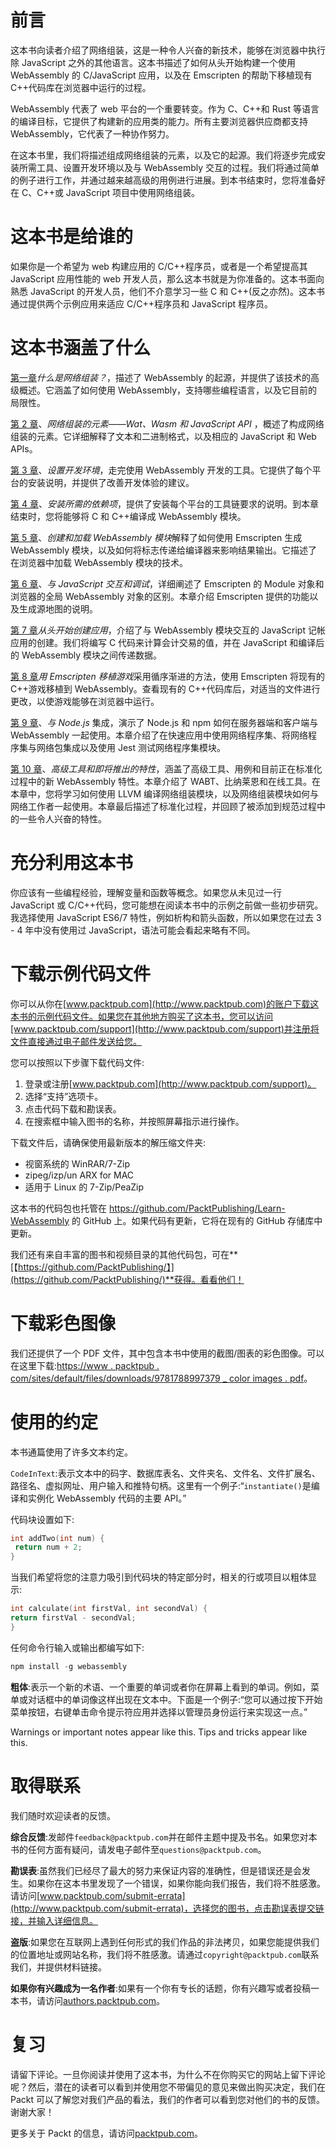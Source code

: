 # 前言

这本书向读者介绍了网络组装，这是一种令人兴奋的新技术，能够在浏览器中执行除 JavaScript 之外的其他语言。这本书描述了如何从头开始构建一个使用 WebAssembly 的 C/JavaScript 应用，以及在 Emscripten 的帮助下移植现有 C++代码库在浏览器中运行的过程。

WebAssembly 代表了 web 平台的一个重要转变。作为 C、C++和 Rust 等语言的编译目标，它提供了构建新的应用类的能力。所有主要浏览器供应商都支持 WebAssembly，它代表了一种协作努力。

在这本书里，我们将描述组成网络组装的元素，以及它的起源。我们将逐步完成安装所需工具、设置开发环境以及与 WebAssembly 交互的过程。我们将通过简单的例子进行工作，并通过越来越高级的用例进行进展。到本书结束时，您将准备好在 C、C++或 JavaScript 项目中使用网络组装。

# 这本书是给谁的

如果你是一个希望为 web 构建应用的 C/C++程序员，或者是一个希望提高其 JavaScript 应用性能的 web 开发人员，那么这本书就是为你准备的。这本书面向熟悉 JavaScript 的开发人员，他们不介意学习一些 C 和 C++(反之亦然)。这本书通过提供两个示例应用来适应 C/C++程序员和 JavaScript 程序员。

# 这本书涵盖了什么

[第一章](01.html)*什么是网络组装？*，描述了 WebAssembly 的起源，并提供了该技术的高级概述。它涵盖了如何使用 WebAssembly，支持哪些编程语言，以及它目前的局限性。

[第 2 章](02.html)、*网络组装的元素——Wat、Wasm 和 JavaScript API* ，概述了构成网络组装的元素。它详细解释了文本和二进制格式，以及相应的 JavaScript 和 Web APIs。

[第 3 章](03.html)、*设置开发环境*，走完使用 WebAssembly 开发的工具。它提供了每个平台的安装说明，并提供了改善开发体验的建议。

[第 4 章](04.html)、*安装所需的依赖项*，提供了安装每个平台的工具链要求的说明。到本章结束时，您将能够将 C 和 C++编译成 WebAssembly 模块。

[第 5 章](05.html)、*创建和加载 WebAssembly 模块*解释了如何使用 Emscripten 生成 WebAssembly 模块，以及如何将标志传递给编译器来影响结果输出。它描述了在浏览器中加载 WebAssembly 模块的技术。

[第 6 章](06.html)、*与 JavaScript 交互和调试*，详细阐述了 Emscripten 的 Module 对象和浏览器的全局 WebAssembly 对象的区别。本章介绍 Emscripten 提供的功能以及生成源地图的说明。

[第 7 章](07.html)*从头开始创建应用*，介绍了与 WebAssembly 模块交互的 JavaScript 记帐应用的创建。我们将编写 C 代码来计算会计交易的值，并在 JavaScript 和编译后的 WebAssembly 模块之间传递数据。

[第 8 章](08.html)*用 Emscripten 移植游戏*采用循序渐进的方法，使用 Emscripten 将现有的 C++游戏移植到 WebAssembly。查看现有的 C++代码库后，对适当的文件进行更改，以使游戏能够在浏览器中运行。

[第 9 章](09.html)、*与 Node.js* 集成，演示了 Node.js 和 npm 如何在服务器端和客户端与 WebAssembly 一起使用。本章介绍了在快速应用中使用网络程序集、将网络程序集与网络包集成以及使用 Jest 测试网络程序集模块。

[第 10 章](10.html)、*高级工具和即将推出的特性*，涵盖了高级工具、用例和目前正在标准化过程中的新 WebAssembly 特性。本章介绍了 WABT、比纳莱恩和在线工具。在本章中，您将学习如何使用 LLVM 编译网络组装模块，以及网络组装模块如何与网络工作者一起使用。本章最后描述了标准化过程，并回顾了被添加到规范过程中的一些令人兴奋的特性。

# 充分利用这本书

你应该有一些编程经验，理解变量和函数等概念。如果您从未见过一行 JavaScript 或 C/C++代码，您可能想在阅读本书中的示例之前做一些初步研究。我选择使用 JavaScript ES6/7 特性，例如析构和箭头函数，所以如果您在过去 3 - 4 年中没有使用过 JavaScript，语法可能会看起来略有不同。

# 下载示例代码文件

你可以从你在[www.packtpub.com](http://www.packtpub.com)的账户下载这本书的示例代码文件。如果您在其他地方购买了这本书，您可以访问[www.packtpub.com/support](http://www.packtpub.com/support)并注册将文件直接通过电子邮件发送给您。

您可以按照以下步骤下载代码文件:

1.  登录或注册[www.packtpub.com](http://www.packtpub.com/support)。
2.  选择“支持”选项卡。
3.  点击代码下载和勘误表。
4.  在搜索框中输入图书的名称，并按照屏幕指示进行操作。

下载文件后，请确保使用最新版本的解压缩文件夹:

*   视窗系统的 WinRAR/7-Zip
*   zipeg/izp/un ARX for MAC
*   适用于 Linux 的 7-Zip/PeaZip

这本书的代码包也托管在 https://github.com/PacktPublishing/Learn-WebAssembly 的 GitHub 上。如果代码有更新，它将在现有的 GitHub 存储库中更新。

我们还有来自丰富的图书和视频目录的其他代码包，可在**[【https://github.com/PacktPublishing/】](https://github.com/PacktPublishing/)**获得。看看他们！

# 下载彩色图像

我们还提供了一个 PDF 文件，其中包含本书中使用的截图/图表的彩色图像。可以在这里下载:[https://www . packtpub . com/sites/default/files/downloads/9781788997379 _ color images . pdf](https://www.packtpub.com/sites/default/files/downloads/9781788997379_ColorImages.pdf)。

# 使用的约定

本书通篇使用了许多文本约定。

`CodeInText`:表示文本中的码字、数据库表名、文件夹名、文件名、文件扩展名、路径名、虚拟网址、用户输入和推特句柄。这里有一个例子:“`instantiate()`是编译和实例化 WebAssembly 代码的主要 API。”

代码块设置如下:

```cpp
int addTwo(int num) {
 return num + 2;
}
```

当我们希望将您的注意力吸引到代码块的特定部分时，相关的行或项目以粗体显示:

```cpp
int calculate(int firstVal, int secondVal) {
return firstVal - secondVal;
}
```

任何命令行输入或输出都编写如下:

```cpp
npm install -g webassembly
```

**粗体**:表示一个新的术语、一个重要的单词或者你在屏幕上看到的单词。例如，菜单或对话框中的单词像这样出现在文本中。下面是一个例子:“您可以通过按下开始菜单按钮，右键单击命令提示符应用并选择以管理员身份运行来实现这一点。”

Warnings or important notes appear like this. Tips and tricks appear like this.

# 取得联系

我们随时欢迎读者的反馈。

**综合反馈**:发邮件`feedback@packtpub.com`并在邮件主题中提及书名。如果您对本书的任何方面有疑问，请发电子邮件至`questions@packtpub.com`。

**勘误表**:虽然我们已经尽了最大的努力来保证内容的准确性，但是错误还是会发生。如果你在这本书里发现了一个错误，如果你能向我们报告，我们将不胜感激。请访问[www.packtpub.com/submit-errata](http://www.packtpub.com/submit-errata)，选择您的图书，点击勘误表提交链接，并输入详细信息。

**盗版**:如果您在互联网上遇到任何形式的我们作品的非法拷贝，如果您能提供我们的位置地址或网站名称，我们将不胜感激。请通过`copyright@packtpub.com`联系我们，并提供材料链接。

**如果你有兴趣成为一名作者**:如果有一个你有专长的话题，你有兴趣写或者投稿一本书，请访问[authors.packtpub.com](http://authors.packtpub.com/)。

# 复习

请留下评论。一旦你阅读并使用了这本书，为什么不在你购买它的网站上留下评论呢？然后，潜在的读者可以看到并使用您不带偏见的意见来做出购买决定，我们在 Packt 可以了解您对我们产品的看法，我们的作者可以看到您对他们的书的反馈。谢谢大家！

更多关于 Packt 的信息，请访问[packtpub.com](https://www.packtpub.com/)。